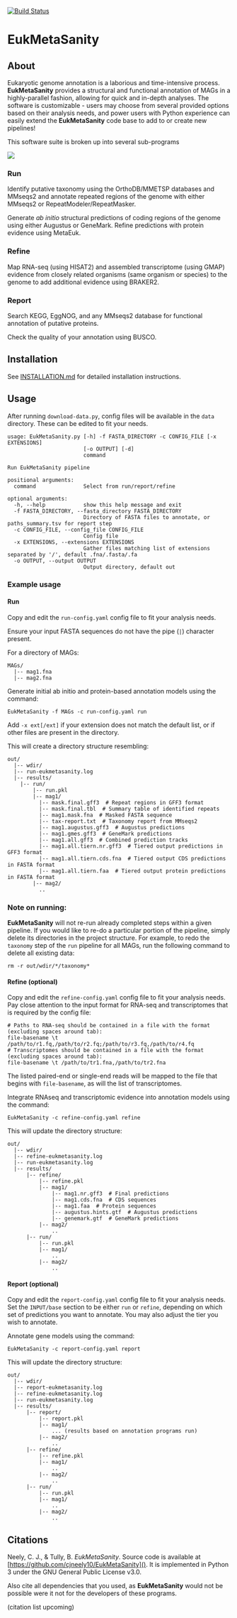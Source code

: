 [![Build Status](https://travis-ci.com/cjneely10/EukMetaSanity.svg?token=M4ut94Kepv6qucNU1mEy&branch=main)](https://travis-ci.com/cjneely10/EukMetaSanity)

# EukMetaSanity

## About
Eukaryotic genome annotation is a laborious and time-intensive process. **EukMetaSanity** provides a structural and 
functional annotation of MAGs in a highly-parallel fashion, allowing for quick and in-depth analyses. The software is
customizable - users may choose from several provided options based on their analysis needs, and power users with Python
experience can easily extend the **EukMetaSanity** code base to add to or create new pipelines!

This software suite is broken up into several sub-programs

![](assets/eukmetasanity_pipeline.png)

### Run
Identify putative taxonomy using the OrthoDB/MMETSP databases and MMseqs2 and annotate repeated regions of
the genome with either MMseqs2 or RepeatModeler/RepeatMasker. 

Generate *ab initio* structural predictions of coding regions of the genome using either Augustus or GeneMark.
Refine predictions with protein evidence using MetaEuk.

### Refine
Map RNA-seq (using HISAT2) and assembled transcriptome (using GMAP) evidence from closely related organisms (same 
organism or species) to the genome to add additional evidence using BRAKER2. 

### Report
Search KEGG, EggNOG, and any MMseqs2 database for functional annotation of putative proteins.

Check the quality of your annotation using BUSCO.

## Installation

See <a href="https://github.com/cjneely10/EukMetaSanity/blob/main/INSTALLATION.md" target="_blank">INSTALLATION.md</a> 
for detailed installation instructions.

## Usage

After running `download-data.py`, config files will be available in the `data` 
directory. These can be edited to fit your needs.

```
usage: EukMetaSanity.py [-h] -f FASTA_DIRECTORY -c CONFIG_FILE [-x EXTENSIONS]
                        [-o OUTPUT] [-d]
                        command

Run EukMetaSanity pipeline

positional arguments:
  command               Select from run/report/refine

optional arguments:
  -h, --help            show this help message and exit
  -f FASTA_DIRECTORY, --fasta_directory FASTA_DIRECTORY
                        Directory of FASTA files to annotate, or paths_summary.tsv for report step
  -c CONFIG_FILE, --config_file CONFIG_FILE
                        Config file
  -x EXTENSIONS, --extensions EXTENSIONS
                        Gather files matching list of extensions separated by '/', default .fna/.fasta/.fa
  -o OUTPUT, --output OUTPUT
                        Output directory, default out
```

### Example usage

#### Run
Copy and edit the `run-config.yaml` config file to fit your analysis needs.

Ensure your input FASTA sequences do not have the pipe (`|`) character present.

For a directory of MAGs:
```
MAGs/
  |-- mag1.fna
  |-- mag2.fna
```

Generate initial ab initio and protein-based annotation models using the command:

```
EukMetaSanity -f MAGs -c run-config.yaml run
```

Add `-x ext[/ext]` if your extension does not match the default list, or if other files are present in the directory.

This will create a directory structure resembling:
```
out/
  |-- wdir/
  |-- run-eukmetasanity.log
  |-- results/
    |-- run/
        |-- run.pkl
        |-- mag1/
          |-- mask.final.gff3  # Repeat regions in GFF3 format
          |-- mask.final.tbl  # Summary table of identified repeats
          |-- mag1.mask.fna  # Masked FASTA sequence
          |-- tax-report.txt  # Taxonomy report from MMseqs2
          |-- mag1.augustus.gff3  # Augustus predictions
          |-- mag1.gmes.gff3  # GeneMark predictions
          |-- mag1.all.gff3  # Combined prediction tracks
          |-- mag1.all.tiern.nr.gff3  # Tiered output predictions in GFF3 format
          |-- mag1.all.tiern.cds.fna  # Tiered output CDS predictions in FASTA format
          |-- mag1.all.tiern.faa  # Tiered output protein predictions in FASTA format
        |-- mag2/
          .. 
```

### Note on running:
**EukMetaSanity** will not re-run already completed steps within a given pipeline. If you would like to re-do a particular
portion of the pipeline, simply delete its directories in the project structure. For example, to redo the `taxonomy` step
of the `run` pipeline for all MAGs, run the following command to delete all existing data:

```
rm -r out/wdir/*/taxonomy*
```

#### Refine (optional)
Copy and edit the `refine-config.yaml` config file to fit your analysis needs. Pay close attention to the input format
for RNA-seq and transcriptomes that is required by the config file:

```
# Paths to RNA-seq should be contained in a file with the format (excluding spaces around tab):
file-basename \t /path/to/r1.fq,/path/to/r2.fq;/path/to/r3.fq,/path/to/r4.fq
# Transcriptomes should be contained in a file with the format (excluding spaces around tab):
file-basename \t /path/to/tr1.fna,/path/to/tr2.fna
``` 

The listed paired-end or single-end reads will be mapped to the file that begins with `file-basename`, as will the list 
of transcriptomes.

Integrate RNAseq and transcriptomic evidence into annotation models using the command:

```
EukMetaSanity -c refine-config.yaml refine
```

This will update the directory structure:
```
out/
  |-- wdir/
  |-- refine-eukmetasanity.log
  |-- run-eukmetasanity.log
  |-- results/
      |-- refine/
          |-- refine.pkl
          |-- mag1/
              |-- mag1.nr.gff3  # Final predictions
              |-- mag1.cds.fna  # CDS sequences
              |-- mag1.faa  # Protein sequences
              |-- augustus.hints.gtf  # Augustus predictions
              |-- genemark.gtf  # GeneMark predictions
          |-- mag2/
              ..
      |-- run/
          |-- run.pkl
          |-- mag1/
              ..
          |-- mag2/
              .. 
```

#### Report (optional)
Copy and edit the `report-config.yaml` config file to fit your analysis needs. Set the `INPUT/base` section to be either
`run` or `refine`, depending on which set of predictions you want to annotate. You may also adjust the tier you wish to 
annotate.

Annotate gene models using the command:

```
EukMetaSanity -c report-config.yaml report
```

This will update the directory structure:
```
out/
  |-- wdir/
  |-- report-eukmetasanity.log
  |-- refine-eukmetasanity.log
  |-- run-eukmetasanity.log
  |-- results/
      |-- report/
          |-- report.pkl
          |-- mag1/
              ... (results based on annotation programs run)
          |-- mag2/
              ..
      |-- refine/
          |-- refine.pkl
          |-- mag1/
              ..
          |-- mag2/
              ..
      |-- run/
          |-- run.pkl
          |-- mag1/
              ..
          |-- mag2/
              .. 
```

## Citations

Neely, C. J., & Tully, B. *EukMetaSanity*. Source code is available at [https://github.com/cjneely10/EukMetaSanity](). 
It is implemented in Python 3 under the GNU General Public License v3.0.

Also cite all dependencies that you used, as **EukMetaSanity** would not be possible were it not for the developers of 
these programs.

(citation list upcoming)
